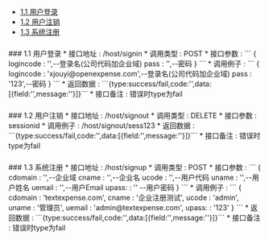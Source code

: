 
* [1.1 用户登录](#1.1) 
* [1.2 用户注销](#1.2) 
* [1.3 系统注册](#1.3) 

<h3 id="1.1"></h3> 
### 1.1 用户登录
* 接口地址 : /host/signin
* 调用类型 : POST
* 接口参数 : 
```
	{
		logincode : '',--登录名(公司代码加企业域)
		pass : '',--密码
	}
```
* 调用例子 : 
```
	{
		logincode : 'xjouyi@openexpense.com',--登录名(公司代码加企业域)
		pass : '123',--密码
	}
```
* 返回数据 : ```{type:success/fail,code:'',data:[{field:'',message:''}]}```
* 接口备注 : 错误时type为fail



<h3 id="1.2"></h3> 
### 1.2 用户注销
* 接口地址 : /host/signout
* 调用类型 : DELETE
* 接口参数 : sessionid
* 调用例子 : /host/signout/sess123
* 返回数据 : ```{type:success/fail,code:'',data:[{field:'',message:''}]}```
* 接口备注 : 错误时type为fail


<h3 id="1.3"></h3> 
### 1.3 系统注册
* 接口地址 : /host/signup
* 调用类型 : POST
* 接口参数 : 
```
	{
		cdomain : '',--企业域
		cname   : '',--企业名
		ucode   : '',--用户代码
		uname   : '',--用户姓名
		uemail  : '',--用户Email
		upass:  : '' --用户密码
	}
```
* 调用例子 : 
```
	{
		cdomain : 'textexpense.com',
		cname   : '企业注册测试',
		ucode   : 'admin',
		uname   : '管理员',
		uemail  : 'admin@textexpense.com',
		upass:  : '123'
	}
```
* 返回数据 : ```{type:success/fail,code:'',data:[{field:'',message:''}]}```
* 接口备注 : 错误时type为fail

















